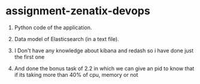 # assignment-zenatix-devops

1. Python code of the application.

2. Data model of Elasticsearch (in a text file).

3. I Don't have any knowledge about kibana and redash so i have done just the first one

4. And done the bonus task of 2.2 in which we can give an pid to know that if its taking more than 40% of cpu, memory or not
